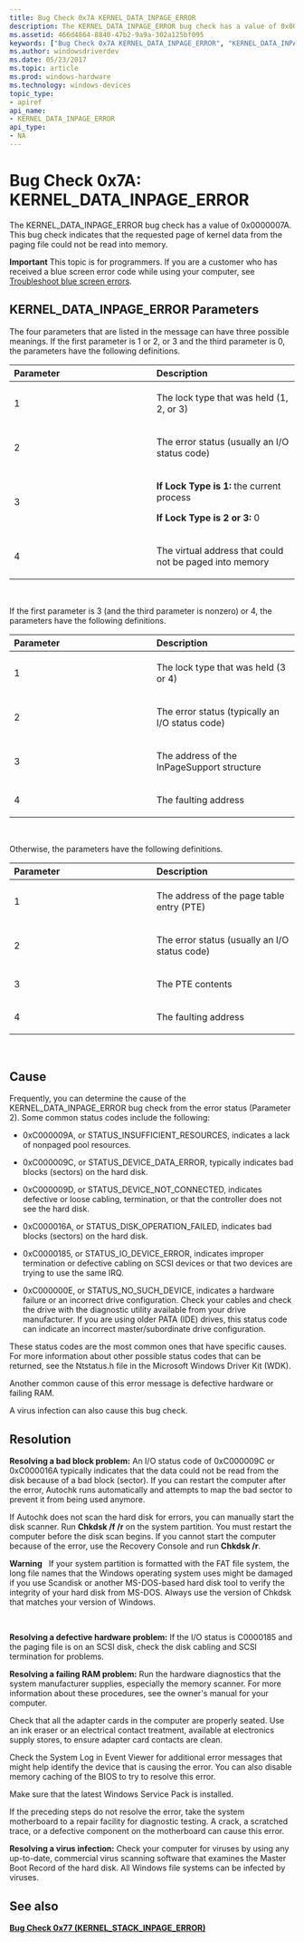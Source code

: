 ```yaml
---
title: Bug Check 0x7A KERNEL_DATA_INPAGE_ERROR
description: The KERNEL_DATA_INPAGE_ERROR bug check has a value of 0x0000007A. This bug check indicates that the requested page of kernel data from the paging file could not be read into memory.
ms.assetid: 466d4864-8840-47b2-9a9a-302a125bf095
keywords: ["Bug Check 0x7A KERNEL_DATA_INPAGE_ERROR", "KERNEL_DATA_INPAGE_ERROR"]
ms.author: windowsdriverdev
ms.date: 05/23/2017
ms.topic: article
ms.prod: windows-hardware
ms.technology: windows-devices
topic_type:
- apiref
api_name:
- KERNEL_DATA_INPAGE_ERROR
api_type:
- NA
---
```


# Bug Check 0x7A: KERNEL\_DATA\_INPAGE\_ERROR


The KERNEL\_DATA\_INPAGE\_ERROR bug check has a value of 0x0000007A. This bug check indicates that the requested page of kernel data from the paging file could not be read into memory.

**Important** This topic is for programmers. If you are a customer who has received a blue screen error code while using your computer, see [Troubleshoot blue screen errors](http://windows.microsoft.com/windows-10/troubleshoot-blue-screen-errors).

## KERNEL\_DATA\_INPAGE\_ERROR Parameters


The four parameters that are listed in the message can have three possible meanings. If the first parameter is 1 or 2, or 3 and the third parameter is 0, the parameters have the following definitions.

<table>
<colgroup>
<col width="50%" />
<col width="50%" />
</colgroup>
<thead>
<tr class="header">
<th align="left">Parameter</th>
<th align="left">Description</th>
</tr>
</thead>
<tbody>
<tr class="odd">
<td align="left"><p>1</p></td>
<td align="left"><p>The lock type that was held (1, 2, or 3)</p></td>
</tr>
<tr class="even">
<td align="left"><p>2</p></td>
<td align="left"><p>The error status (usually an I/O status code)</p></td>
</tr>
<tr class="odd">
<td align="left"><p>3</p></td>
<td align="left"><p><strong>If Lock Type is 1:</strong> the current process</p>
<p><strong>If Lock Type is 2 or 3:</strong> 0</p></td>
</tr>
<tr class="even">
<td align="left"><p>4</p></td>
<td align="left"><p>The virtual address that could not be paged into memory</p></td>
</tr>
</tbody>
</table>

 

If the first parameter is 3 (and the third parameter is nonzero) or 4, the parameters have the following definitions.

<table>
<colgroup>
<col width="50%" />
<col width="50%" />
</colgroup>
<thead>
<tr class="header">
<th align="left">Parameter</th>
<th align="left">Description</th>
</tr>
</thead>
<tbody>
<tr class="odd">
<td align="left"><p>1</p></td>
<td align="left"><p>The lock type that was held (3 or 4)</p></td>
</tr>
<tr class="even">
<td align="left"><p>2</p></td>
<td align="left"><p>The error status (typically an I/O status code)</p></td>
</tr>
<tr class="odd">
<td align="left"><p>3</p></td>
<td align="left"><p>The address of the InPageSupport structure</p></td>
</tr>
<tr class="even">
<td align="left"><p>4</p></td>
<td align="left"><p>The faulting address</p></td>
</tr>
</tbody>
</table>

 

Otherwise, the parameters have the following definitions.

<table>
<colgroup>
<col width="50%" />
<col width="50%" />
</colgroup>
<thead>
<tr class="header">
<th align="left">Parameter</th>
<th align="left">Description</th>
</tr>
</thead>
<tbody>
<tr class="odd">
<td align="left"><p>1</p></td>
<td align="left"><p>The address of the page table entry (PTE)</p></td>
</tr>
<tr class="even">
<td align="left"><p>2</p></td>
<td align="left"><p>The error status (usually an I/O status code)</p></td>
</tr>
<tr class="odd">
<td align="left"><p>3</p></td>
<td align="left"><p>The PTE contents</p></td>
</tr>
<tr class="even">
<td align="left"><p>4</p></td>
<td align="left"><p>The faulting address</p></td>
</tr>
</tbody>
</table>

 

Cause
-----

Frequently, you can determine the cause of the KERNEL\_DATA\_INPAGE\_ERROR bug check from the error status (Parameter 2). Some common status codes include the following:

-   0xC000009A, or STATUS\_INSUFFICIENT\_RESOURCES, indicates a lack of nonpaged pool resources.

-   0xC000009C, or STATUS\_DEVICE\_DATA\_ERROR, typically indicates bad blocks (sectors) on the hard disk.

-   0xC000009D, or STATUS\_DEVICE\_NOT\_CONNECTED, indicates defective or loose cabling, termination, or that the controller does not see the hard disk.

-   0xC000016A, or STATUS\_DISK\_OPERATION\_FAILED, indicates bad blocks (sectors) on the hard disk.

-   0xC0000185, or STATUS\_IO\_DEVICE\_ERROR, indicates improper termination or defective cabling on SCSI devices or that two devices are trying to use the same IRQ.

-   0xC000000E, or STATUS\_NO\_SUCH\_DEVICE, indicates a hardware failure or an incorrect drive configuration. Check your cables and check the drive with the diagnostic utility available from your drive manufacturer. If you are using older PATA (IDE) drives, this status code can indicate an incorrect master/subordinate drive configuration.

These status codes are the most common ones that have specific causes. For more information about other possible status codes that can be returned, see the Ntstatus.h file in the Microsoft Windows Driver Kit (WDK).

Another common cause of this error message is defective hardware or failing RAM.

A virus infection can also cause this bug check.

Resolution
----------

**Resolving a bad block problem:** An I/O status code of 0xC000009C or 0xC000016A typically indicates that the data could not be read from the disk because of a bad block (sector). If you can restart the computer after the error, Autochk runs automatically and attempts to map the bad sector to prevent it from being used anymore.

If Autochk does not scan the hard disk for errors, you can manually start the disk scanner. Run **Chkdsk /f /r** on the system partition. You must restart the computer before the disk scan begins. If you cannot start the computer because of the error, use the Recovery Console and run **Chkdsk /r**.

**Warning**   If your system partition is formatted with the FAT file system, the long file names that the Windows operating system uses might be damaged if you use Scandisk or another MS-DOS-based hard disk tool to verify the integrity of your hard disk from MS-DOS. Always use the version of Chkdsk that matches your version of Windows.

 

**Resolving a defective hardware problem:** If the I/O status is C0000185 and the paging file is on an SCSI disk, check the disk cabling and SCSI termination for problems.

**Resolving a failing RAM problem:** Run the hardware diagnostics that the system manufacturer supplies, especially the memory scanner. For more information about these procedures, see the owner's manual for your computer.

Check that all the adapter cards in the computer are properly seated. Use an ink eraser or an electrical contact treatment, available at electronics supply stores, to ensure adapter card contacts are clean.

Check the System Log in Event Viewer for additional error messages that might help identify the device that is causing the error. You can also disable memory caching of the BIOS to try to resolve this error.

Make sure that the latest Windows Service Pack is installed.

If the preceding steps do not resolve the error, take the system motherboard to a repair facility for diagnostic testing. A crack, a scratched trace, or a defective component on the motherboard can cause this error.

**Resolving a virus infection:** Check your computer for viruses by using any up-to-date, commercial virus scanning software that examines the Master Boot Record of the hard disk. All Windows file systems can be infected by viruses.

## <span id="see_also"></span>See also


[**Bug Check 0x77 (KERNEL\_STACK\_INPAGE\_ERROR)**](bug-check-0x77--kernel-stack-inpage-error.md)

 

 





